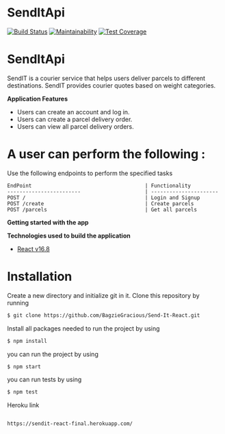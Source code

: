 # SendItApi
[![Build Status](https://travis-ci.org/BagzieGracious/Send-It-React.svg?branch=develop)](https://travis-ci.org/BagzieGracious/Send-It-React)  [![Maintainability](https://api.codeclimate.com/v1/badges/367d1ac0fe52f54591f0/maintainability)](https://codeclimate.com/github/BagzieGracious/Send-It-React/maintainability)  [![Test Coverage](https://api.codeclimate.com/v1/badges/367d1ac0fe52f54591f0/test_coverage)](https://codeclimate.com/github/BagzieGracious/Send-It-React/test_coverage)

# SendItApi
SendIT is a courier service that helps users deliver parcels to different destinations. SendIT provides courier quotes based on weight categories.

**Application Features**
* Users can create an account and log in.
* Users can create a parcel delivery order.
* Users can view all parcel delivery orders.


# A user can perform the following :
 Use the following endpoints to perform the specified tasks 
    
    EndPoint                                     | Functionality
    ------------------------                     | ----------------------
    POST /                                       | Login and Signup
    POST /create                                 | Create parcels
    POST /parcels                                | Get all parcels
    
**Getting started with the app**

**Technologies used to build the application**

* [React v16.8](https://reactjs.org/docs/getting-started.html)

# Installation

Create a new directory and initialize git in it. Clone this repository by running
```sh
$ git clone https://github.com/BagzieGracious/Send-It-React.git
```
Install all packages needed to run the project by using
```sh
$ npm install
```
you can run the project by using
```sh
$ npm start
```
you can run tests by using
```sh
$ npm test
```
Heroku link
```sh

https://sendit-react-final.herokuapp.com/
```
